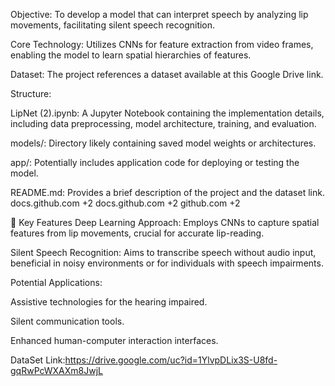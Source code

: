 
Objective: To develop a model that can interpret speech by analyzing lip movements, facilitating silent speech recognition.

Core Technology: Utilizes CNNs for feature extraction from video frames, enabling the model to learn spatial hierarchies of features.

Dataset: The project references a dataset available at this Google Drive link.

Structure:

LipNet (2).ipynb: A Jupyter Notebook containing the implementation details, including data preprocessing, model architecture, training, and evaluation.

models/: Directory likely containing saved model weights or architectures.

app/: Potentially includes application code for deploying or testing the model.

README.md: Provides a brief description of the project and the dataset link.
docs.github.com
+2
docs.github.com
+2
github.com
+2

🧠 Key Features
Deep Learning Approach: Employs CNNs to capture spatial features from lip movements, crucial for accurate lip-reading.

Silent Speech Recognition: Aims to transcribe speech without audio input, beneficial in noisy environments or for individuals with speech impairments.

Potential Applications:

Assistive technologies for the hearing impaired.

Silent communication tools.

Enhanced human-computer interaction interfaces.


DataSet Link:https://drive.google.com/uc?id=1YlvpDLix3S-U8fd-gqRwPcWXAXm8JwjL
 
